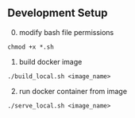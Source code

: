 ## Development Setup
0. modify bash file permissions
```
chmod +x *.sh
```

1. build docker image
```
./build_local.sh <image_name>
```

2. run docker container from image
```
./serve_local.sh <image_name>
```